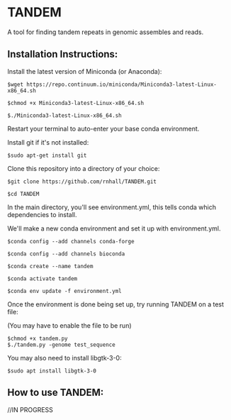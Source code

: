 # TANDEM
A tool for finding tandem repeats in genomic assembles and reads.

## Installation Instructions:

Install the latest version of Miniconda (or Anaconda):
```
$wget https://repo.continuum.io/miniconda/Miniconda3-latest-Linux-x86_64.sh

$chmod +x Miniconda3-latest-Linux-x86_64.sh

$./Miniconda3-latest-Linux-x86_64.sh
```

Restart your terminal to auto-enter your base conda environment.

Install git if it's not installed:
```
$sudo apt-get install git
```

Clone this repository into a directory of your choice:
```
$git clone https://github.com/rnhall/TANDEM.git

$cd TANDEM
```

In the main directory, you'll see environment.yml, this tells conda which dependencies to install.

We'll make a new conda environment and set it up with environment.yml.
```
$conda config --add channels conda-forge

$conda config --add channels bioconda

$conda create --name tandem

$conda activate tandem

$conda env update -f environment.yml
```

Once the environment is done being set up, try running TANDEM on a test file:

(You may have to enable the file to be run)
```
$chmod +x tandem.py
$./tandem.py -genome test_sequence
```
You may also need to install libgtk-3-0:
```
$sudo apt install libgtk-3-0
```

## How to use TANDEM:

//IN PROGRESS



